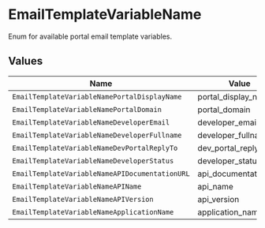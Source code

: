 # EmailTemplateVariableName

Enum for available portal email template variables.



## Values

| Name                                           | Value                                          |
| ---------------------------------------------- | ---------------------------------------------- |
| `EmailTemplateVariableNamePortalDisplayName`   | portal_display_name                            |
| `EmailTemplateVariableNamePortalDomain`        | portal_domain                                  |
| `EmailTemplateVariableNameDeveloperEmail`      | developer_email                                |
| `EmailTemplateVariableNameDeveloperFullname`   | developer_fullname                             |
| `EmailTemplateVariableNameDevPortalReplyTo`    | dev_portal_reply_to                            |
| `EmailTemplateVariableNameDeveloperStatus`     | developer_status                               |
| `EmailTemplateVariableNameAPIDocumentationURL` | api_documentation_url                          |
| `EmailTemplateVariableNameAPIName`             | api_name                                       |
| `EmailTemplateVariableNameAPIVersion`          | api_version                                    |
| `EmailTemplateVariableNameApplicationName`     | application_name                               |